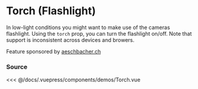 # Torch (Flashlight)

In low-light conditions you might want to make use of the cameras flashlight.
Using the `torch` prop, you can turn the flashlight on/off.
Note that support is inconsistent across devices and browers.

Feature sponsored by [aeschbacher.ch](https://aeschbacher.ch)

<ClientOnly>
  <DemoWrapper component="Torch" />
</ClientOnly>

### Source

<<< @/docs/.vuepress/components/demos/Torch.vue
